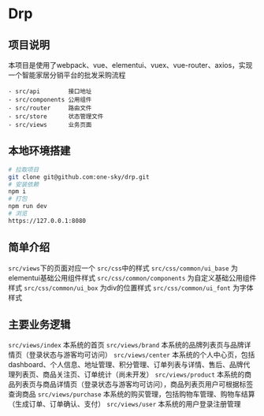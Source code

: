 # Drp

## 项目说明
本项目是使用了webpack、vue、elementui、vuex、vue-router、axios，实现一个智能家居分销平台的批发采购流程

```
- src/api        接口地址
- src/components 公用组件
- src/router     路由文件
- src/store      状态管理文件
- src/views      业务页面
```

## 本地环境搭建
```bash
# 拉取项目
git clone git@github.com:one-sky/drp.git
# 安装依赖
npm i
# 打包
npm run dev
# 浏览
https://127.0.0.1:8080
```

## 简单介绍
 ``` src/views ```下的页面对应一个  ``` src/css ```中的样式
 ``` src/css/common/ui_base ``` 为elementui基础公用组件样式
  ``` src/css/common/components ``` 为自定义基础公用组件样式
 ``` src/css/common/ui_box ``` 为div的位置样式
 ``` src/css/common/ui_font ``` 为字体样式

## 主要业务逻辑
 ``` src/views/index ``` 本系统的首页
 ``` src/views/brand ``` 本系统的品牌列表页与品牌详情页（登录状态与游客均可访问）
 ``` src/views/center ``` 本系统的个人中心页，包括dashboard、个人信息、地址管理、积分管理、订单列表与详情、售后、品牌代理列表页、商品关注页、订单统计（尚未开发）
 ``` src/views/product ``` 本系统的商品列表页与商品详情页（登录状态与游客均可访问），商品列表页用户可根据标签查询商品
 ``` src/views/purchase ``` 本系统的购买管理，包括购物车管理、购物车结算（生成订单、订单确认、支付）
 ``` src/views/user ``` 本系统的用户登录注册管理